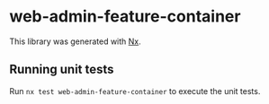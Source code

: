 # web-admin-feature-container

This library was generated with [Nx](https://nx.dev).

## Running unit tests

Run `nx test web-admin-feature-container` to execute the unit tests.
